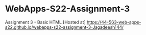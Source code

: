 # WebApps-S22-Assignment-3
Assignment 3 - Basic HTML
[Hosted at]  https://44-563-web-apps-s22.github.io/webapps-s22-assignment-3-Jagadeesh144/